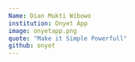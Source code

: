 ```yaml
---
Name: Dian Mukti Wibowo
institution: Onyet App
image: onyetapp.png 
quote: "Make it Simple Powerfull"
github: onyet
---
```

